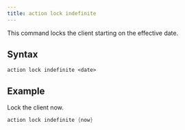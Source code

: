 ```yaml
---
title: action lock indefinite
---
```


This command locks the client starting on the effective date.

## Syntax

    action lock indefinite <date>

## Example

Lock the client now.

```actionscript
action lock indefinite {now}
```
